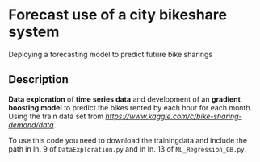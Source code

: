 # Forecast use of a city bikeshare system
Deploying a forecasting model to predict future bike sharings

## Description
**Data exploration** of **time series data** and development of an **gradient boosting model** to predict the bikes rented by each hour for each month. Using the train data set from *https://www.kaggle.com/c/bike-sharing-demand/data*.

To use this code you need to download the trainingdata and include the path in ln. 9 of `DataExploration.py` and in ln. 13 of `ML_Regression_GB.py`.
